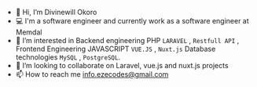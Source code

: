 - 👋 Hi, I’m Divinewill Okoro
- 💻 I'm a software engineer and currently work as a software engineer at Memdal
- 👀 I’m interested in Backend engineering PHP `LARAVEL` , `Restfull API` , Frontend Engineering JAVASCRIPT `VUE.JS` , `Nuxt.js` Database technologies `MySQL` , `PostgreSQL`.
- 💞️ I’m looking to collaborate on Laravel, vue.js and nuxt.js projects
- 📫 How to reach me info.ezecodes@gmail.com

<!---
codewithdiv/codewithdiv is a ✨ special ✨ repository because its `README.md` (this file) appears on your GitHub profile.
You can click the Preview link to take a look at your changes.
--->
